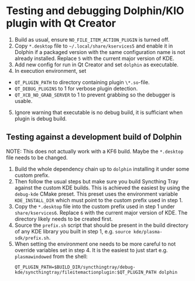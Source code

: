 # Testing and debugging Dolphin/KIO plugin with Qt Creator
1. Build as usual, ensure `NO_FILE_ITEM_ACTION_PLUGIN` is turned off.
2. Copy `*.desktop` file to `~/.local/share/kservices5` and enable it in Dolphin if a packaged version
   with the same configuration name is not already installed. Replace `5` with the current major version
   of KDE.
3. Add new config for run in Qt Creator and set `dolphin` as executable.
4. In execution environment, set
  * `QT_PLUGIN_PATH` to directory containing plugin `\*.so`-file.
  * `QT_DEBUG_PLUGINS` to 1 for verbose plugin detection.
  * `QT_XCB_NO_GRAB_SERVER` to 1 to prevent grabbing so the debugger is usable.
5. Ignore warning that executable is no debug build, it is sufficiant when plugin is debug build.

## Testing against a development build of Dolphin
NOTE: This does not actually work with a KF6 build. Maybe the `*.desktop` file needs to be changed.

1. Build the whole dependency chain up to `dolphin` installing it under some custom prefix.
2. Then follow the usual steps but make sure you build Syncthing Tray against the custom KDE builds.
   This is achieved the easiest by using the `debug-kde` CMake preset. This preset uses the environment
   variable `KDE_INSTALL_DIR` which must point to the custom prefix used in step 1.
3. Copy the `*.desktop` file into the custom prefix used in step 1 under `share/kservices6`. Replace `6`
   with the current major version of KDE. The directory likely needs to be created first.
4. Source the `prefix.sh` script that should be present in the build directory of any KDE library
   you built in step 1, e.g. `source kde/plasma-sdk/prefix.sh`.
5. When setting the environment one needs to be more careful to not override variables set in step 4.
   It is the easiest to just start e.g. `plasmawindowed` from the shell:
   ```
   QT_PLUGIN_PATH=$BUILD_DIR/syncthingtray/debug-kde/syncthingtray/fileitemactionplugin:$QT_PLUGIN_PATH dolphin
   ```

